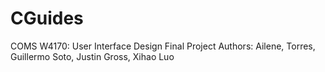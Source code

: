 # CGuides
COMS W4170: User Interface Design Final Project
Authors: Ailene, Torres, Guillermo Soto, Justin Gross, Xihao Luo
